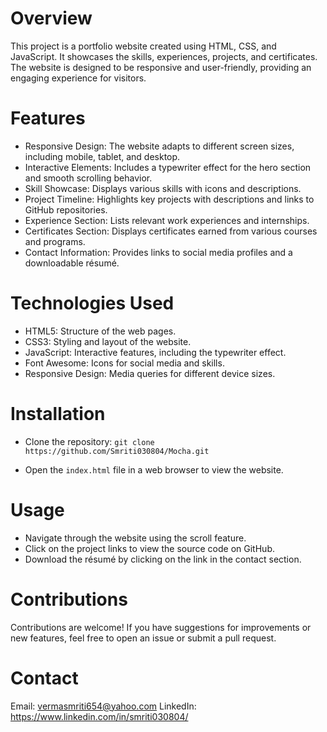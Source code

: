 # Overview
This project is a portfolio website created using HTML, CSS, and JavaScript. It showcases the skills, experiences, projects, and certificates. The website is designed to be responsive and user-friendly, providing an engaging experience for visitors.

# Features
* Responsive Design: The website adapts to different screen sizes, including mobile, tablet, and desktop.
* Interactive Elements: Includes a typewriter effect for the hero section and smooth scrolling behavior.
* Skill Showcase: Displays various skills with icons and descriptions.
* Project Timeline: Highlights key projects with descriptions and links to GitHub repositories.
* Experience Section: Lists relevant work experiences and internships.
* Certificates Section: Displays certificates earned from various courses and programs.
* Contact Information: Provides links to social media profiles and a downloadable résumé.

# Technologies Used
* HTML5: Structure of the web pages.
* CSS3: Styling and layout of the website.
* JavaScript: Interactive features, including the typewriter effect.
* Font Awesome: Icons for social media and skills.
* Responsive Design: Media queries for different device sizes.

# Installation
* Clone the repository: `git clone https://github.com/Smriti030804/Mocha.git`

* Open the `index.html` file in a web browser to view the website.

# Usage
* Navigate through the website using the scroll feature.
* Click on the project links to view the source code on GitHub.
* Download the résumé by clicking on the link in the contact section.

# Contributions
Contributions are welcome! If you have suggestions for improvements or new features, feel free to open an issue or submit a pull request.

# Contact
Email: vermasmriti654@yahoo.com
LinkedIn: https://www.linkedin.com/in/smriti030804/
